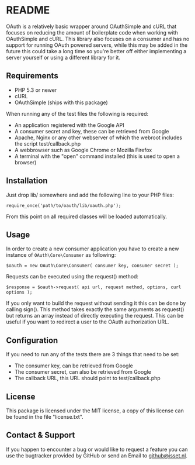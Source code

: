 # README

OAuth is a relatively basic wrapper around OAuthSimple and cURL that focuses on reducing
the amount of boilerplate code when working with OAuthSimple and cURL. This library
also focuses on a consumer and has no support for running OAuth powered servers, while
this may be added in the future this could take a long time so you're better off either
implementing a server yourself or using a different library for it.

## Requirements

* PHP 5.3 or newer
* cURL
* OAuthSimple (ships with this package)

When running any of the test files the following is required:

* An application registered with the Google API
* A consumer secret and key, these can be retrieved from Google
* Apache, Nginx or any other webserver of which the webroot includes the script test/callback.php
* A webbrowser such as Google Chrome or Mozilla Firefox
* A terminal with the "open" command installed (this is used to open a browser)

## Installation

Just drop lib/ somewhere and add the following line to your PHP files:

    require_once('path/to/oauth/lib/oauth.php');

From this point on all required classes will be loaded automatically.

## Usage

In order to create a new consumer application you have to create a new instance of
`OAuth\Core\Consumer` as following:

    $oauth = new OAuth\Core\Consumer( consumer key, consumer secret );

Requests can be executed using the request() method:

    $response = $oauth->request( api url, request method, options, curl options );

If you only want to build the request without sending it this can be done by calling sign().
This method takes exactly the same arguments as request() but returns an array instead of
directly executing the request. This can be useful if you want to redirect a user to the
OAuth authorization URL.

## Configuration

If you need to run any of the tests there are 3 things that need to be set:

* The consumer key, can be retrieved from Google
* The consumer secret, can also be retrieved from Google
* The callback URL, this URL should point to test/callback.php

## License

This package is licensed under the MIT license, a copy of this license can be found in
the file "license.txt".

## Contact & Support

If you happen to encounter a bug or would like to request a feature you can use the
bugtracker provided by GitHub or send an Email to github@isset.nl.

